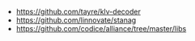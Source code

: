 + https://github.com/tayre/klv-decoder
+ https://github.com/linnovate/stanag
+ https://github.com/codice/alliance/tree/master/libs